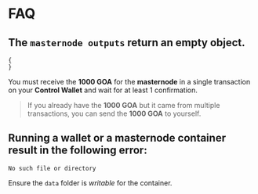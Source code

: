 # FAQ

## The `masternode outputs` return an empty object.
```
{
}
```

You must receive the **1000 GOA** for the **masternode** in a single transaction on your **Control Wallet** and wait for at least 1 confirmation.
> If you already have the **1000 GOA** but it came from multiple transactions, you can send the **1000 GOA** to yourself.

## Running a **wallet** or a **masternode** container result in the following error:
```
No such file or directory
```

Ensure the `data` folder is *writable* for the container.
